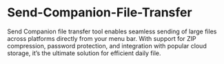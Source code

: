 # Send-Companion-File-Transfer
Send Companion file transfer tool enables seamless sending of large files across platforms directly from your menu bar. With support for ZIP compression, password protection, and integration with popular cloud storage, it’s the ultimate solution for efficient daily file.
